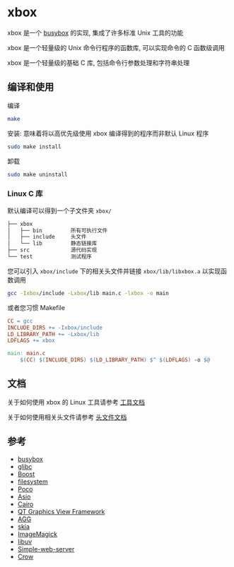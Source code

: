 # xbox

xbox 是一个 [busybox](https://busybox.net/) 的实现, 集成了许多标准 Unix 工具的功能

xbox 是一个轻量级的 Unix 命令行程序的函数库, 可以实现命令的 C 函数级调用

xbox 是一个轻量级的基础 C 库, 包括命令行参数处理和字符串处理

## 编译和使用

编译

```bash
make
```

安装: 意味着将以高优先级使用 xbox 编译得到的程序而非默认 Linux 程序

```bash
sudo make install
```

卸载

```bash
sudo make uninstall
```

### Linux C 库

默认编译可以得到一个子文件夹 `xbox/`

```bash
├── xbox
│   ├── bin         所有可执行文件
│   ├── include     头文件
│   └── lib         静态链接库
├── src             源代码实现
└── test            测试程序
```

您可以引入 `xbox/include` 下的相关头文件并链接 `xbox/lib/libxbox.a` 以实现函数调用

```bash
gcc -Ixbox/include -Lxbox/lib main.c -lxbox -o main
```

或者您习惯 Makefile

```Makefile
CC = gcc
INCLUDE_DIRS += -Ixbox/include
LD_LIBRARY_PATH += -Lxbox/lib
LDFLAGS += xbox

main: main.c
    $(CC) $(INCLUDE_DIRS) $(LD_LIBRARY_PATH) $^ $(LDFLAGS) -o $@
```

## 文档

关于如何使用 xbox 的 Linux 工具请参考 [工具文档](https://luzhixing12345.github.io/xbox)

关于如何使用相关头文件请参考 [头文件文档](https://luzhixing12345.github.io/xbox)

## 参考

- [busybox](https://busybox.net/)
- [glibc](https://github.com/bminor/glibc)
- [Boost](https://www.boost.org/)
- [filesystem](https://en.cppreference.com/w/cpp/filesystem)
- [Poco](https://github.com/pocoproject/poco)
- [Asio](https://think-async.com/Asio/)
- [Cairo](https://www.cairographics.org/)
- [QT Graphics View Framework](https://doc.qt.io/qt-6/graphicsview.html)
- [AGG](https://github.com/ghaerr/agg-2.6)
- [skia](https://skia.org/)
- [ImageMagick](https://imagemagick.org/script/magick++.php)
- [libuv](https://github.com/libuv/libuv)
- [Simple-web-server](https://github.com/eidheim/Simple-Web-Server)
- [Crow](https://crowcpp.org/master/)